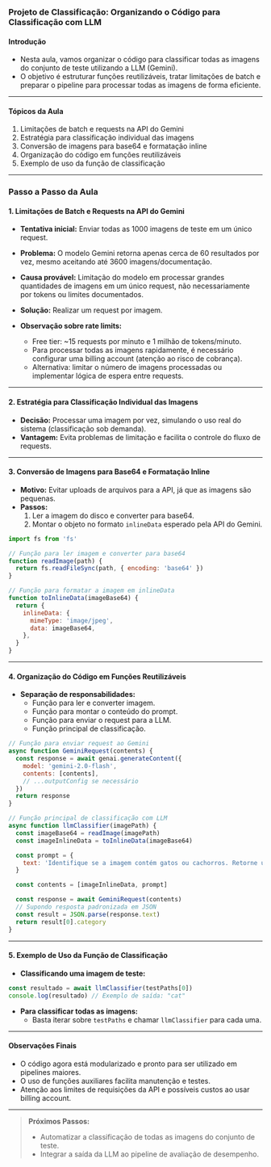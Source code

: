 ### **Projeto de Classificação: Organizando o Código para Classificação com LLM**

#### Introdução

- Nesta aula, vamos organizar o código para classificar todas as imagens do conjunto de teste utilizando a LLM (Gemini).
- O objetivo é estruturar funções reutilizáveis, tratar limitações de batch e preparar o pipeline para processar todas as imagens de forma eficiente.

---

#### Tópicos da Aula

1. Limitações de batch e requests na API do Gemini
2. Estratégia para classificação individual das imagens
3. Conversão de imagens para base64 e formatação inline
4. Organização do código em funções reutilizáveis
5. Exemplo de uso da função de classificação

---

### Passo a Passo da Aula

#### 1. Limitações de Batch e Requests na API do Gemini

- **Tentativa inicial:** Enviar todas as 1000 imagens de teste em um único request.
- **Problema:** O modelo Gemini retorna apenas cerca de 60 resultados por vez, mesmo aceitando até 3600 imagens/documentação.
- **Causa provável:** Limitação do modelo em processar grandes quantidades de imagens em um único request, não necessariamente por tokens ou limites documentados.
- **Solução:** Realizar um request por imagem.

- **Observação sobre rate limits:**
  - Free tier: ~15 requests por minuto e 1 milhão de tokens/minuto.
  - Para processar todas as imagens rapidamente, é necessário configurar uma billing account (atenção ao risco de cobrança).
  - Alternativa: limitar o número de imagens processadas ou implementar lógica de espera entre requests.

---

#### 2. Estratégia para Classificação Individual das Imagens

- **Decisão:** Processar uma imagem por vez, simulando o uso real do sistema (classificação sob demanda).
- **Vantagem:** Evita problemas de limitação e facilita o controle do fluxo de requests.

---

#### 3. Conversão de Imagens para Base64 e Formatação Inline

- **Motivo:** Evitar uploads de arquivos para a API, já que as imagens são pequenas.
- **Passos:**
  1. Ler a imagem do disco e converter para base64.
  2. Montar o objeto no formato `inlineData` esperado pela API do Gemini.

```javascript
import fs from 'fs'

// Função para ler imagem e converter para base64
function readImage(path) {
  return fs.readFileSync(path, { encoding: 'base64' })
}

// Função para formatar a imagem em inlineData
function toInlineData(imageBase64) {
  return {
    inlineData: {
      mimeType: 'image/jpeg',
      data: imageBase64,
    },
  }
}
```

---

#### 4. Organização do Código em Funções Reutilizáveis

- **Separação de responsabilidades:**
  - Função para ler e converter imagem.
  - Função para montar o conteúdo do prompt.
  - Função para enviar o request para a LLM.
  - Função principal de classificação.

```javascript
// Função para enviar request ao Gemini
async function GeminiRequest(contents) {
  const response = await genai.generateContent({
    model: 'gemini-2.0-flash',
    contents: [contents],
    // ...outputConfig se necessário
  })
  return response
}

// Função principal de classificação com LLM
async function llmClassifier(imagePath) {
  const imageBase64 = readImage(imagePath)
  const imageInlineData = toInlineData(imageBase64)

  const prompt = {
    text: 'Identifique se a imagem contém gatos ou cachorros. Retorne uma das seguintes categorias: Cat ou Dog.',
  }

  const contents = [imageInlineData, prompt]

  const response = await GeminiRequest(contents)
  // Supondo resposta padronizada em JSON
  const result = JSON.parse(response.text)
  return result[0].category
}
```

---

#### 5. Exemplo de Uso da Função de Classificação

- **Classificando uma imagem de teste:**

```javascript
const resultado = await llmClassifier(testPaths[0])
console.log(resultado) // Exemplo de saída: "cat"
```

- **Para classificar todas as imagens:**
  - Basta iterar sobre `testPaths` e chamar `llmClassifier` para cada uma.

---

#### Observações Finais

- O código agora está modularizado e pronto para ser utilizado em pipelines maiores.
- O uso de funções auxiliares facilita manutenção e testes.
- Atenção aos limites de requisições da API e possíveis custos ao usar billing account.

---

> **Próximos Passos:**
>
> - Automatizar a classificação de todas as imagens do conjunto de teste.
> - Integrar a saída da LLM ao pipeline de avaliação de desempenho.
